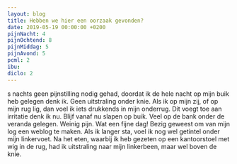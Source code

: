 ```yaml
---
layout: blog
title: Hebben we hier een oorzaak gevonden?
date: 2019-05-19 00:00:00 +0200
pijnNacht: 4
pijnOchtend: 8
pijnMiddag: 5
pijnAvond: 5
pcml: 2
ibu: 
diclo: 2
---
```


s nachts geen pijnstilling nodig gehad, doordat ik de hele nacht op mijn buik heb gelegen denk ik. Geen uitstraling onder knie. Als ik op mijn zij, of op mijn rug lig, dan voel ik iets drukkends in mijn onderrug. Dit voegt toe aan irritatie denk ik nu. Blijf vanaf nu slapen op buik. Veel op de bank onder de veranda gelegen. Weinig pijn. Wat een fijne dag! Bezig geweest om van mijn log een weblog te maken. Als ik langer sta, voel ik nog wel getintel onder mijn linkervoet. Na het eten, waarbij ik heb gezeten op een kantoorstoel met wig in de rug, had ik uitstraling naar mijn linkerbeen, maar wel boven de knie.

